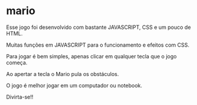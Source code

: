 # mario

Esse jogo foi desenvolvido com bastante JAVASCRIPT, CSS e um pouco de HTML.

Muitas funções em JAVASCRIPT para o funcionamento e efeitos com CSS.

Para jogar é bem simples, apenas clicar em qualquer tecla que o jogo começa.

Ao apertar a tecla o Mario pula os obstáculos.

O jogo é melhor jogar em um computador ou notebook.

Divirta-se!!
